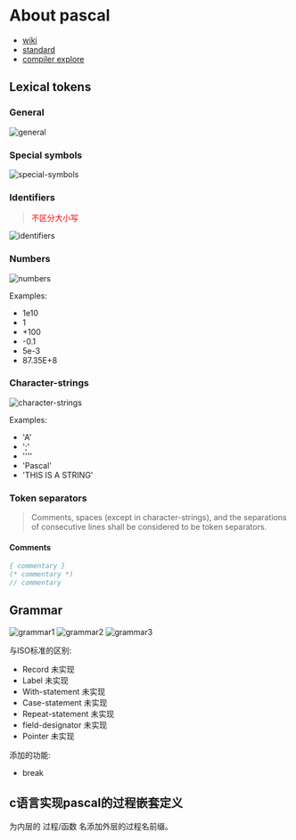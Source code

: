 # About pascal

- [wiki](https://en.wikipedia.org/wiki/Pascal_(programming_language))
- [standard](https://web.archive.org/web/20160127044422/http://pascal-central.com/docs/iso7185.pdf)
- [compiler explore](https://godbolt.org/)

## Lexical tokens

### General

![general](image/general.png)

### Special symbols

![special-symbols](image/special-symbols.png)

### Identifiers

> <font color=red>不区分大小写</font>

![identifiers](image/identifiers.png)

### Numbers

![numbers](image/numbers.png)

Examples:

- 1e10
- 1
- +100
- -0.1
- 5e-3
- 87.35E+8

### Character-strings

![character-strings](image/character-strings.png)

Examples:

- 'A'
- ';'
- ''''
- 'Pascal'
- 'THIS IS A STRING'

### Token separators

> Comments, spaces (except in character-strings), and the separations of consecutive lines shall be
considered to be token separators.

#### Comments

``` pascal
{ commentary }
(* commentary *)
// commentary
```

## Grammar

![grammar1](image/grammar1.png)
![grammar2](image/grammar2.png)
![grammar3](image/grammar3.png)

与ISO标准的区别:

- Record 未实现
- Label 未实现
- With-statement 未实现
- Case-statement 未实现
- Repeat-statement 未实现
- field-designator 未实现
- Pointer 未实现


添加的功能:

- break

## c语言实现pascal的过程嵌套定义

为内层的 过程/函数 名添加外层的过程名前缀。

